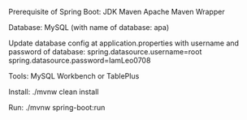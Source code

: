 Prerequisite of Spring Boot:
  JDK
  Maven Apache
  Maven Wrapper

Database:
  MySQL (with name of database: apa)

Update database config at application.properties with username and password of database:
  spring.datasource.username=root
  spring.datasource.password=IamLeo0708

Tools:
  MySQL Workbench or TablePlus

Install:
./mvnw clean install

Run:
./mvnw spring-boot:run
